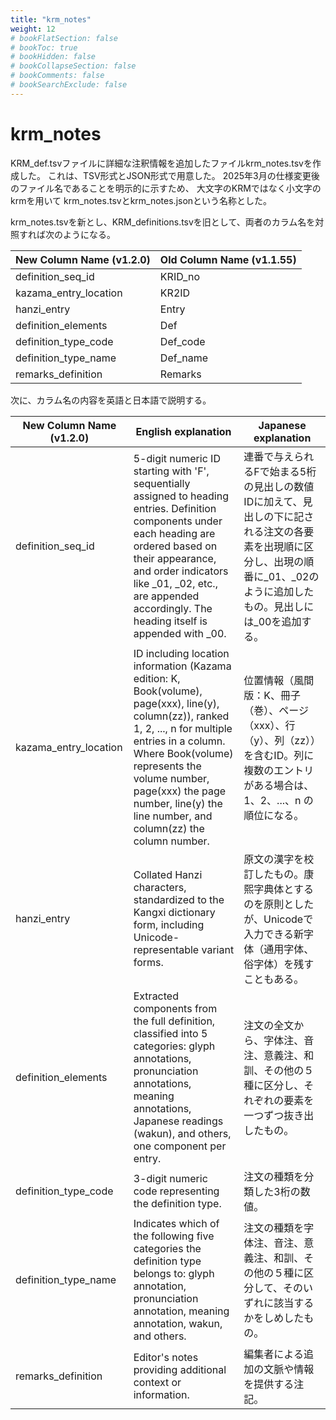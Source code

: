 ```yaml
---
title: "krm_notes"
weight: 12
# bookFlatSection: false
# bookToc: true
# bookHidden: false
# bookCollapseSection: false
# bookComments: false
# bookSearchExclude: false
---
```

# krm_notes


KRM_def.tsvファイルに詳細な注釈情報を追加したファイルkrm_notes.tsvを作成した。
これは、TSV形式とJSON形式で用意した。
2025年3月の仕様変更後のファイル名であることを明示的に示すため、
大文字のKRMではなく小文字のkrmを用いて
krm_notes.tsvとkrm_notes.jsonという名称とした。

krm_notes.tsvを新とし、KRM_definitions.tsvを旧として、両者のカラム名を対照すれば次のようになる。



| New Column Name (v1.2.0) | Old Column Name (v1.1.55) |
|--------------------------|----------------------------|
| definition_seq_id        | KRID_no                    |
| kazama_entry_location    | KR2ID                      |
| hanzi_entry              | Entry                      |
| definition_elements      | Def                        |
| definition_type_code     | Def_code                   |
| definition_type_name     | Def_name                   |
| remarks_definition       | Remarks                    |


次に、カラム名の内容を英語と日本語で説明する。

| New Column Name (v1.2.0) | English explanation          | Japanese explanation             |
|--------------------------|-----------------------------------|----------------|
| definition_seq_id        | 5-digit numeric ID starting with 'F', sequentially assigned to heading entries. Definition components under each heading are ordered based on their appearance, and order indicators like _01, _02, etc., are appended accordingly. The heading itself is appended with _00.                      | 連番で与えられるFで始まる5桁の見出しの数値IDに加えて、見出しの下に記される注文の各要素を出現順に区分し、出現の順番に_01、_02のように追加したもの。見出しには_00を追加する。 |
| kazama_entry_location    | ID including location information (Kazama edition: K, Book(volume), page(xxx), line(y), column(zz)), ranked 1, 2, ..., n for multiple entries in a column. Where Book(volume) represents the volume number, page(xxx) the page number, line(y) the line number, and column(zz) the column number. | 位置情報（風間版：K、冊子（巻）、ページ（xxx）、行（y）、列（zz））を含むID。列に複数のエントリがある場合は、1、2、...、n の順位になる。                 |
| hanzi_entry              | Collated Hanzi characters, standardized to the Kangxi dictionary form, including Unicode-representable variant forms.                | 原文の漢字を校訂したもの。康熙字典体とするのを原則としたが、Unicodeで入力できる新字体（通用字体、俗字体）を残すこともある。                            |
| definition_elements      | Extracted components from the full definition, classified into 5 categories: glyph annotations, pronunciation annotations, meaning annotations, Japanese readings (wakun), and others, one component per entry.                 | 注文の全文から、字体注、音注、意義注、和訓、その他の５種に区分し、それぞれの要素を一つずつ抜き出したもの。         |
| definition_type_code     | 3-digit numeric code representing the definition type.         | 注文の種類を分類した3桁の数値。               |
| definition_type_name     | Indicates which of the following five categories the definition type belongs to: glyph annotation, pronunciation annotation, meaning annotation, wakun, and others.                                                                                                                               | 注文の種類を字体注、音注、意義注、和訓、その他の５種に区分して、そのいずれに該当するかをしめしたもの。                                          |
| remarks_definition       | Editor's notes providing additional context or information.           | 編集者による追加の文脈や情報を提供する注記。                                                                       |
